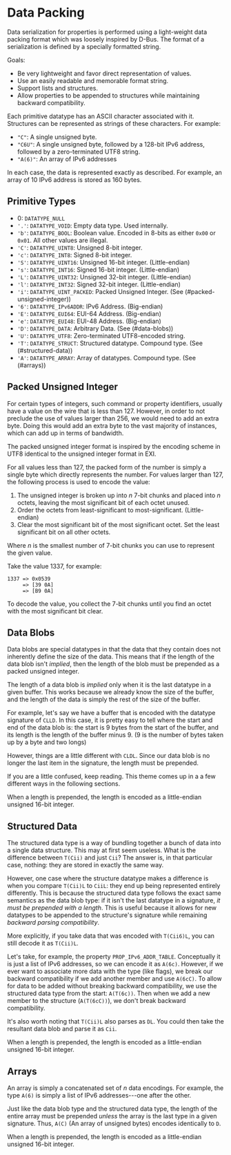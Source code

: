# Data Packing

Data serialization for properties is performed using a light-weight
data packing format which was loosely inspired by D-Bus. The format of
a serialization is defined by a specially formatted string.

Goals:

 *  Be very lightweight and favor direct representation of values.
 *  Use an easily readable and memorable format string.
 *  Support lists and structures.
 *  Allow properties to be appended to structures while maintaining
    backward compatibility.

Each primitive datatype has an ASCII character associated with it.
Structures can be represented as strings of these characters. For
example:

 *  `"C"`: A single unsigned byte.
 *  `"C6U"`: A single unsigned byte, followed by a 128-bit IPv6
    address, followed by a zero-terminated UTF8 string.
 *  `"A(6)"`: An array of IPv6 addresses

In each case, the data is represented exactly as described. For
example, an array of 10 IPv6 address is stored as 160 bytes.

## Primitive Types

 *  0: `DATATYPE_NULL`
 *  `'.'`: `DATATYPE_VOID`: Empty data type. Used internally.
 *  `'b'`: `DATATYPE_BOOL`: Boolean value. Encoded in 8-bits as either
    `0x00` or `0x01`. All other values are illegal.
 *  `'C'`: `DATATYPE_UINT8`: Unsigned 8-bit integer.
 *  `'c'`: `DATATYPE_INT8`: Signed 8-bit integer.
 *  `'S'`: `DATATYPE_UINT16`: Unsigned 16-bit integer. (Little-endian)
 *  `'s'`: `DATATYPE_INT16`: Signed 16-bit integer. (Little-endian)
 *  `'L'`: `DATATYPE_UINT32`: Unsigned 32-bit integer. (Little-endian)
 *  `'l'`: `DATATYPE_INT32`: Signed 32-bit integer. (Little-endian)
 *  `'i'`: `DATATYPE_UINT_PACKED`: Packed Unsigned Integer. (See
    (#packed-unsigned-integer))
 *  `'6'`: `DATATYPE_IPv6ADDR`: IPv6 Address. (Big-endian)
 *  `'E'`: `DATATYPE_EUI64`: EUI-64 Address. (Big-endian)
 *  `'e'`: `DATATYPE_EUI48`: EUI-48 Address. (Big-endian)
 *  `'D'`: `DATATYPE_DATA`: Arbitrary Data. (See (#data-blobs))
 *  `'U'`: `DATATYPE_UTF8`: Zero-terminated UTF8-encoded string.
 *  `'T'`: `DATATYPE_STRUCT`: Structured datatype. Compound type. (See
    (#structured-data))
 *  `'A'`: `DATATYPE_ARRAY`: Array of datatypes. Compound type. (See
    (#arrays))

## Packed Unsigned Integer

For certain types of integers, such command or property identifiers,
usually have a value on the wire that is less than 127. However, in
order to not preclude the use of values larger than 256, we would need
to add an extra byte. Doing this would add an extra byte to the vast
majority of instances, which can add up in terms of bandwidth.

The packed unsigned integer format is inspired by the encoding scheme
in UTF8 identical to the unsigned integer format in EXI.

For all values less than 127, the packed form of the number is simply
a single byte which directly represents the number. For values larger
than 127, the following process is used to encode the value:

1.  The unsigned integer is broken up into *n* 7-bit chunks and placed
    into *n* octets, leaving the most significant bit of each octet
    unused.
2.  Order the octets from least-significant to most-significant.
    (Little-endian)
3.  Clear the most significant bit of the most significant octet. Set
    the least significant bit on all other octets.

Where *n* is the smallest number of 7-bit chunks you can use to
represent the given value.

Take the value 1337, for example:

    1337 => 0x0539
         => [39 0A]
         => [B9 0A]

To decode the value, you collect the 7-bit chunks until you find an
octet with the most significant bit clear.

## Data Blobs

Data blobs are special datatypes in that the data that they contain
does not inherently define the size of the data. This means that if
the length of the data blob isn't *implied*, then the length of the
blob must be prepended as a packed unsigned integer.

The length of a data blob is *implied* only when it is the last
datatype in a given buffer. This works because we already know the
size of the buffer, and the length of the data is simply the rest of
the size of the buffer.

For example, let's say we have a buffer that is encoded with the
datatype signature of `CLLD`. In this case, it is pretty easy to tell
where the start and end of the data blob is: the start is 9 bytes from
the start of the buffer, and its length is the length of the buffer
minus 9. (9 is the number of bytes taken up by a byte and two longs)

However, things are a little different with `CLDL`. Since our data
blob is no longer the last item in the signature, the length must be
prepended.

If you are a little confused, keep reading. This theme comes up in a a
few different ways in the following sections.

When a length is prepended, the length is encoded as a little-endian
unsigned 16-bit integer.

## Structured Data

The structured data type is a way of bundling together a bunch of data
into a single data structure. This may at first seem useless. What is
the difference between `T(Cii)` and just `Cii`? The answer is, in that
particular case, nothing: they are stored in exactly the same way.

However, one case where the structure datatype makes a difference is
when you compare `T(Cii)L` to `CiiL`: they end up being represented
entirely differently. This is because the structured data type follows
the exact same semantics as the data blob type: if it isn't the last
datatype in a signature, *it must be prepended with a length*. This is
useful because it allows for new datatypes to be appended to the
structure's signature while remaining *backward parsing
compatibility*.

More explicitly, if you take data that was encoded with `T(Cii6)L`,
you can still decode it as `T(Cii)L`.

Let's take, for example, the property `PROP_IPv6_ADDR_TABLE`.
Conceptually it is just a list of IPv6 addresses, so we can encode it
as `A(6c)`. However, if we ever want to associate more data with the
type (like flags), we break our backward compatibility if we add
another member and use `A(6cC)`. To allow for data to be added without
breaking backward compatibility, we use the structured data type from
the start: `A(T(6c))`. Then when we add a new member to the structure
(`A(T(6cC))`), we don't break backward compatibility.

It's also worth noting that `T(Cii)L` also parses as `DL`. You could
then take the resultant data blob and parse it as `Cii`.

When a length is prepended, the length is encoded as a little-endian
unsigned 16-bit integer.

## Arrays

An array is simply a concatenated set of *n* data encodings. For example,
the type `A(6)` is simply a list of IPv6 addresses---one after the other.

Just like the data blob type and the structured data type, the length
of the entire array must be prepended *unless* the array is the last
type in a given signature. Thus, `A(C)` (An array of unsigned bytes)
encodes identically to `D`.

When a length is prepended, the length is encoded as a little-endian
unsigned 16-bit integer.

